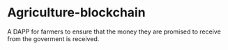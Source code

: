 # Agriculture-blockchain
A DAPP for farmers to ensure that the money they are promised to receive from the goverment is received.
